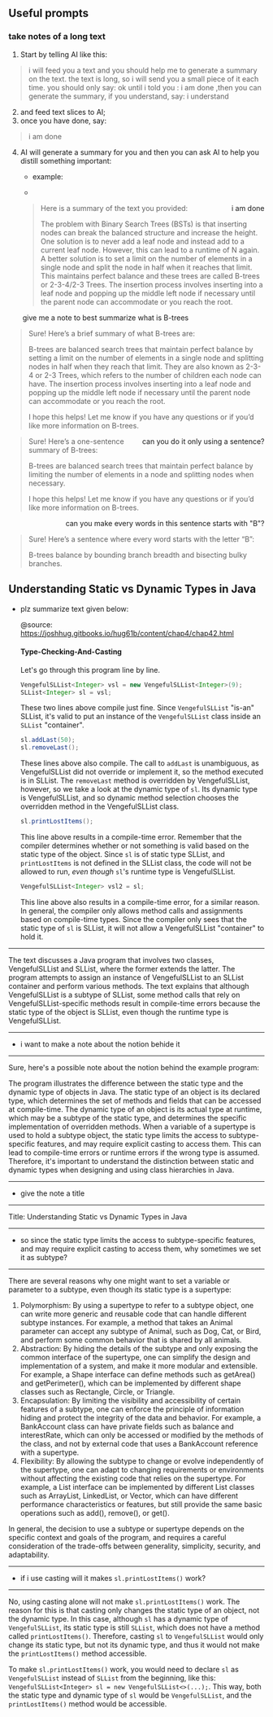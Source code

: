 ## Useful prompts

### take notes of a long text

1. Start by telling AI like this:

> i will feed you a text and you should help me to generate a summary on the text. the text is long, so i will send you a small piece of it each time. you should only say: ok until i told you : i am done ,then you can generate the summary, if you understand, say: i understand

2. and feed text slices to AI;
3. once you have done, say:

> i am done

4. AI will generate a summary for you and then you can ask AI to help you distill something important:

   - example:

   - 
   
     <span style="float:right">i am done</span>
     
     
   
   > Here is a summary of the text you provided:
   >
   > The problem with Binary Search Trees (BSTs) is that inserting nodes can break the balanced structure and increase the height. One solution is to never add a leaf node and instead add to a current leaf node. However, this can lead to a runtime of N again. A better solution is to set a limit on the number of elements in a single node and split the node in half when it reaches that limit. This maintains perfect balance and these trees are called B-trees or 2-3-4/2-3 Trees. The insertion process involves inserting into a leaf node and popping up the middle left node if necessary until the parent node can accommodate or you reach the root.
   
   
   
   ​	         																					give me a note to best summarize what is B-trees



> Sure! Here’s a brief summary of what B-trees are:
>
> B-trees are balanced search trees that maintain perfect balance by setting a limit on the number of elements in a single node and splitting nodes in half when they reach that limit. They are also known as 2-3-4 or 2-3 Trees, which refers to the number of children each node can have. The insertion process involves inserting into a leaf node and popping up the middle left node if necessary until the parent node can accommodate or you reach the root.
>
> I hope this helps! Let me know if you have any questions or if you’d like more information on B-trees.



<span style="float:right">can you do it only using a sentence?</span>



> Sure! Here’s a one-sentence summary of B-trees:
>
> B-trees are balanced search trees that maintain perfect balance by limiting the number of elements in a node and splitting nodes when necessary.
>
> I hope this helps! Let me know if you have any questions or if you’d like more information on B-trees.



<div style="text-align:right"> can you make every words in this sentence starts with "B"? </div>



> Sure! Here’s a sentence where every word starts with the letter “B”:
>
> B-trees balance by bounding branch breadth and bisecting bulky branches.



## Understanding Static vs Dynamic Types in Java

- plz summarize text given below: 

  @source: https://joshhug.gitbooks.io/hug61b/content/chap4/chap42.html

  #### Type-Checking-And-Casting

  Let's go through this program line by line.

  ```java
  VengefulSLList<Integer> vsl = new VengefulSLList<Integer>(9);
  SLList<Integer> sl = vsl;
  ```

  These two lines above compile just fine. Since `VengefulSLList` "is-an" SLList, it's valid to put an instance of the `VengefulSLList` class inside an `SLList` "container".

  ```java
  sl.addLast(50);
  sl.removeLast();
  ```

  These lines above also compile. The call to `addLast` is unambiguous, as VengefulSLList did not override or implement it, so the method executed is in SLList. The `removeLast` method is overridden by VengefulSLList, however, so we take a look at the dynamic type of `sl`. Its dynamic type is VengefulSLList, and so dynamic method selection chooses the overridden method in the VengefulSLList class.

  ```java
  sl.printLostItems();
  ```

  This line above results in a compile-time error. Remember that the compiler determines whether or not something is valid based on the static type of the object. Since `sl` is of static type SLList, and `printLostItems` is not defined in the SLList class, the code will not be allowed to run, *even though* `sl`'s runtime type is VengefulSLList.

  ```java
  VengefulSLList<Integer> vsl2 = sl;
  ```

  This line above also results in a compile-time error, for a similar reason. In general, the compiler only allows method calls and assignments based on compile-time types. Since the compiler only sees that the static type of `sl` is SLList, it will not allow a VengefulSLList "container" to hold it.

-----------------------------------------------------------------------------------------------------------------------------------------------------------

The text discusses a Java program that involves two classes, VengefulSLList and SLList, where the former extends the latter. The program attempts to assign an instance of VengefulSLList to an SLList container and perform various methods. The text explains that although VengefulSLList is a subtype of SLList, some method calls that rely on VengefulSLList-specific methods result in compile-time errors because the static type of the object is SLList, even though the runtime type is VengefulSLList.



-----------------------------------------------------------------------------------------------------------------------------------------------------------

- i want to make a note about the notion behide it

-----------------------------------------------------------------------------------------------------------------------------------------------------------

Sure, here's a possible note about the notion behind the example program:

The program illustrates the difference between the static type and the dynamic type of objects in Java. The static type of an object is its declared type, which determines the set of methods and fields that can be accessed at compile-time. The dynamic type of an object is its actual type at runtime, which may be a subtype of the static type, and determines the specific implementation of overridden methods. When a variable of a supertype is used to hold a subtype object, the static type limits the access to subtype-specific features, and may require explicit casting to access them. This can lead to compile-time errors or runtime errors if the wrong type is assumed. Therefore, it's important to understand the distinction between static and dynamic types when designing and using class hierarchies in Java.



-----------------------------------------------------------------------------------------------------------------------------------------------------------

- give the note a title

-----------------------------------------------------------------------------------------------------------------------------------------------------------

Title: Understanding Static vs Dynamic Types in Java



-----------------------------------------------------------------------------------------------------------------------------------------------------------

- so since the static type limits the access to subtype-specific features, and may require explicit casting to access them, why sometimes we set it as subtype?

-----------------------------------------------------------------------------------------------------------------------------------------------------------



There are several reasons why one might want to set a variable or parameter to a subtype, even though its static type is a supertype:

1. Polymorphism: By using a supertype to refer to a subtype object, one can write more generic and reusable code that can handle different subtype instances. For example, a method that takes an Animal parameter can accept any subtype of Animal, such as Dog, Cat, or Bird, and perform some common behavior that is shared by all animals.
2. Abstraction: By hiding the details of the subtype and only exposing the common interface of the supertype, one can simplify the design and implementation of a system, and make it more modular and extensible. For example, a Shape interface can define methods such as getArea() and getPerimeter(), which can be implemented by different shape classes such as Rectangle, Circle, or Triangle.
3. Encapsulation: By limiting the visibility and accessibility of certain features of a subtype, one can enforce the principle of information hiding and protect the integrity of the data and behavior. For example, a BankAccount class can have private fields such as balance and interestRate, which can only be accessed or modified by the methods of the class, and not by external code that uses a BankAccount reference with a supertype.
4. Flexibility: By allowing the subtype to change or evolve independently of the supertype, one can adapt to changing requirements or environments without affecting the existing code that relies on the supertype. For example, a List interface can be implemented by different List classes such as ArrayList, LinkedList, or Vector, which can have different performance characteristics or features, but still provide the same basic operations such as add(), remove(), or get().

In general, the decision to use a subtype or supertype depends on the specific context and goals of the program, and requires a careful consideration of the trade-offs between generality, simplicity, security, and adaptability.



-----------------------------------------------------------------------------------------------------------------------------------------------------------

- if i use casting will it makes `sl.printLostItems()` work?

-----------------------------------------------------------------------------------------------------------------------------------------------------------



No, using casting alone will not make `sl.printLostItems()` work. The reason for this is that casting only changes the static type of an object, not the dynamic type. In this case, although `sl` has a dynamic type of `VengefulSLList`, its static type is still `SLList`, which does not have a method called `printLostItems()`. Therefore, casting `sl` to `VengefulSLList` would only change its static type, but not its dynamic type, and thus it would not make the `printLostItems()` method accessible.

To make `sl.printLostItems()` work, you would need to declare `sl` as `VengefulSLList` instead of `SLList` from the beginning, like this: `VengefulSLList<Integer> sl = new VengefulSLList<>(...);`. This way, both the static type and dynamic type of `sl` would be `VengefulSLList`, and the `printLostItems()` method would be accessible.



